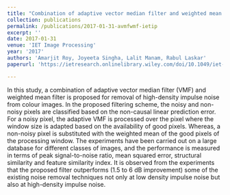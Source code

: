 ```yaml
---
title: "Combination of adaptive vector median filter and weighted mean filter for removal of high density impulse noise from color images"
collection: publications
permalink: /publications/2017-01-31-avmfwmf-ietip
excerpt: ''
date: 2017-01-31
venue: 'IET Image Processing'
year: '2017'
authors: 'Amarjit Roy, Joyeeta Singha, Lalit Manam, Rabul Laskar'
paperurl: 'https://ietresearch.onlinelibrary.wiley.com/doi/10.1049/iet-ipr.2016.0320'

---
```

<!-- poster: 'https://dbp1994.github.io/publications/files/ICASSP_ALS_2018_poster.pdf' -->
<!--  -->
<!-- code: 'https://github.com/RaghavSomani/CMTRF' -->

In this study, a combination of adaptive vector median filter (VMF) and weighted mean filter is proposed for removal of high-density impulse noise from colour images. In the proposed filtering scheme, the noisy and non-noisy pixels are classified based on the non-causal linear prediction error. For a noisy pixel, the adaptive VMF is processed over the pixel where the window size is adapted based on the availability of good pixels. Whereas, a non-noisy pixel is substituted with the weighted mean of the good pixels of the processing window. The experiments have been carried out on a large database for different classes of images, and the performance is measured in terms of peak signal-to-noise ratio, mean squared error, structural similarity and feature similarity index. It is observed from the experiments that the proposed filter outperforms (1.5 to 6 dB improvement) some of the existing noise removal techniques not only at low density impulse noise but also at high-density impulse noise.

<!--
The paper has been accepted at [ICASSP 2018](https://ieeexplore.ieee.org/document/8461836){:target="_blank"}.

Abstract:

Relevant links:
1. [Paper](https://ieeexplore.ieee.org/document/8461836){:target="_blank"}
2. [Poster](https://dbp1994.github.io/publications/files/ICASSP_ALS_2018_poster.pdf){:target="_blank"}


<iframe width="560" height="315" src="https://www.youtube.com/embed/KyHUan_7YnQ" frameborder="0" allow="accelerometer; autoplay; encrypted-media; gyroscope; picture-in-picture" allowfullscreen></iframe>
<figcaption>Oral presentation at WSDM'19</figcaption> -->
